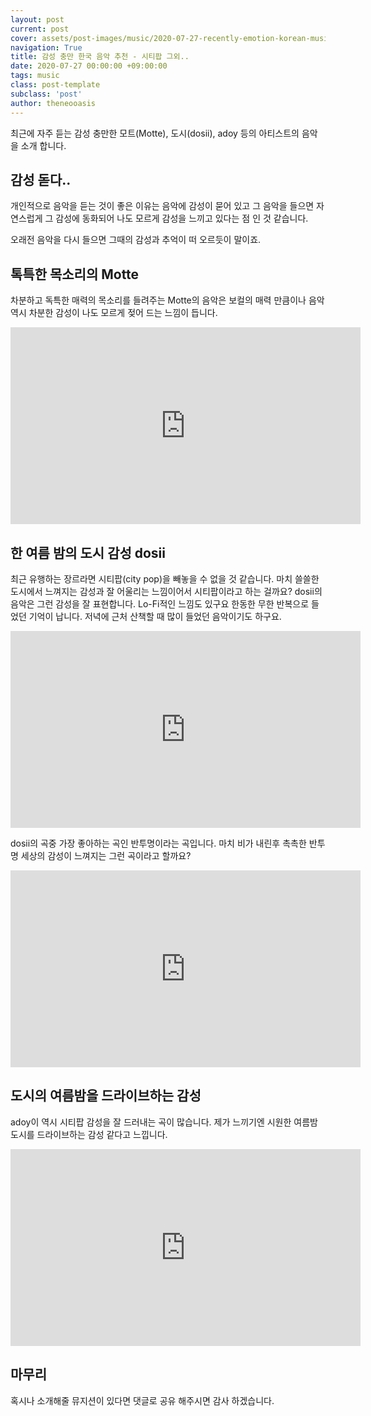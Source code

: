 ```yaml
---
layout: post
current: post
cover: assets/post-images/music/2020-07-27-recently-emotion-korean-music/cover.jpg
navigation: True
title: 감성 충만 한국 음악 추천 - 시티팝 그외..
date: 2020-07-27 00:00:00 +09:00:00
tags: music
class: post-template
subclass: 'post'
author: theneooasis
---
```


최근에 자주 듣는 감성 충만한 모트(Motte), 도시(dosii), adoy 등의 아티스트의 음악을 소개 합니다.


## 감성 돋다..
개인적으로 음악을 듣는 것이 좋은 이유는 음악에 감성이 묻어 있고 그 음악을 들으면 자연스럽게 그 감성에 동화되어 나도 모르게 감성을 느끼고 있다는
점 인 것 같습니다.  

오래전 음악을 다시 들으면 그때의 감성과 추억이 떠 오르듯이 말이죠.

## 톡특한 목소리의 Motte
차분하고 독특한 매력의 목소리를 들려주는 Motte의 음악은 보컬의 매력 만큼이나 음악 역시 차분한 감성이 나도 모르게 젖어 드는 느낌이 듭니다.

<div class="youtube">
    <iframe width="560" height="315" src="https://www.youtube.com/embed/7YecMYT8SEM" frameborder="0" allow="accelerometer; autoplay; encrypted-media; gyroscope; picture-in-picture" allowfullscreen></iframe>
</div>

## 한 여름 밤의 도시 감성 dosii
최근 유행하는 장르라면 시티팝(city pop)을 빼놓을 수 없을 것 같습니다. 마치 쓸쓸한 도시에서 느껴지는 감성과 잘 어울리는 느낌이어서
시티팝이라고 하는 걸까요? dosii의 음악은 그런 감성을 잘 표현합니다. Lo-Fi적인 느낌도 있구요
한동한 무한 반복으로 들었던 기억이 납니다. 저녁에 근처 산책할 때 많이 들었던 음악이기도 하구요.
<div class="youtube">
    <iframe width="560" height="315" src="https://www.youtube.com/embed/3JeNVo6wxaw" frameborder="0" allow="accelerometer; autoplay; encrypted-media; gyroscope; picture-in-picture" allowfullscreen></iframe>
</div>

dosii의 곡중 가장 좋아하는 곡인 반투명이라는 곡입니다. 마치 비가 내린후 촉촉한 반투명 세상의 감성이 느껴지는 그런 곡이라고 할까요?
<div class="youtube">
    <iframe width="560" height="315" src="https://www.youtube.com/embed/LGhsVoJA0L4" frameborder="0" allow="accelerometer; autoplay; encrypted-media; gyroscope; picture-in-picture" allowfullscreen></iframe>
</div>

## 도시의 여름밤을 드라이브하는 감성
adoy이 역시 시티팝 감성을 잘 드러내는 곡이 많습니다. 제가 느끼기엔 시원한 여름밤 도시를 드라이브하는 감성 같다고 느낍니다.
<div class="youtube">
    <iframe width="560" height="315" src="https://www.youtube.com/embed/QA7OSuV_Z3g" frameborder="0" allow="accelerometer; autoplay; encrypted-media; gyroscope; picture-in-picture" allowfullscreen></iframe>
</div>

## 마무리
혹시나 소개해줄 뮤지션이 있다면 댓글로 공유 해주시면 감사 하겠습니다.